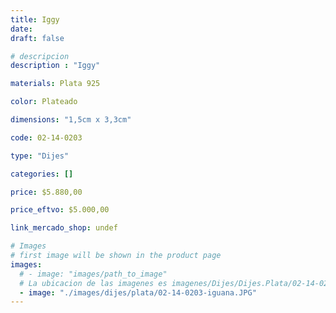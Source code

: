 ```yaml
---
title: Iggy
date: 
draft: false

# descripcion
description : "Iggy"

materials: Plata 925

color: Plateado

dimensions: "1,5cm x 3,3cm"

code: 02-14-0203

type: "Dijes"

categories: []

price: $5.880,00

price_eftvo: $5.000,00

link_mercado_shop: undef

# Images
# first image will be shown in the product page
images:
  # - image: "images/path_to_image"
  # La ubicacion de las imagenes es imagenes/Dijes/Dijes.Plata/02-14-0203-iggy
  - image: "./images/dijes/plata/02-14-0203-iguana.JPG"
---
```


